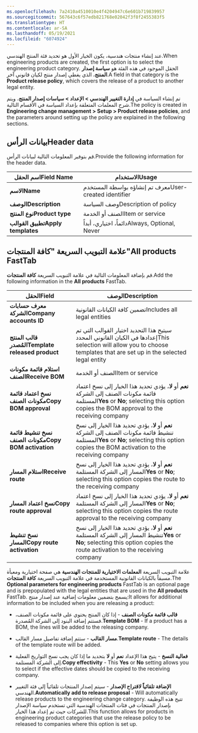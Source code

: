 ```yaml
---
ms.openlocfilehash: 7a2410a4510010e4f4204947c6e601b719839957
ms.sourcegitcommit: 567643c6f57edb821768e02042f3f8f2455383f5
ms.translationtype: HT
ms.contentlocale: ar-SA
ms.lasthandoff: 05/19/2021
ms.locfileid: "6074924"
---
```

<span data-ttu-id="578b9-101">عند إنشاء منتجات هندسية، يكون الخيار الأول هو تحديد فئة المنتج الهندسي.</span><span class="sxs-lookup"><span data-stu-id="578b9-101">When engineering products are created, the first option is to select the engineering product category.</span></span> <span data-ttu-id="578b9-102">الحقل الموجود في هذه الفئة هو **سياسة إصدار المنتج**، الذي يغطي إصدار منتج لكيان قانوني آخر.</span><span class="sxs-lookup"><span data-stu-id="578b9-102">A field in that category is the **Product release policy**, which covers the release of a product to another legal entity.</span></span>

<span data-ttu-id="578b9-103">تم إنشاء السياسة في **إدارة التغيير الهندسي > الإعداد > سياسات إصدار المنتج**، ويتم شرح المعلمات المتعلقة بإعداد السياسة في الأقسام التالية.</span><span class="sxs-lookup"><span data-stu-id="578b9-103">The policy is created in **Engineering change management > Setup > Product release policies**, and the parameters around setting up the policy are explained in the following sections.</span></span>

## <a name="header-data"></a><span data-ttu-id="578b9-104">بيانات الرأس</span><span class="sxs-lookup"><span data-stu-id="578b9-104">Header data</span></span>

<span data-ttu-id="578b9-105">قم بتوفير المعلومات التالية لبيانات الرأس.</span><span class="sxs-lookup"><span data-stu-id="578b9-105">Provide the following information for the header data.</span></span>

|<span data-ttu-id="578b9-106">اسم الحقل</span><span class="sxs-lookup"><span data-stu-id="578b9-106">Field Name</span></span> | <span data-ttu-id="578b9-107">الاستخدام</span><span class="sxs-lookup"><span data-stu-id="578b9-107">Usage</span></span> |
|-----------|-------|
|<span data-ttu-id="578b9-108">**الاسم**</span><span class="sxs-lookup"><span data-stu-id="578b9-108">**Name**</span></span> | <span data-ttu-id="578b9-109">معرف تم إنشاؤه بواسطة المستخدم</span><span class="sxs-lookup"><span data-stu-id="578b9-109">User-created identifier</span></span> |
|<span data-ttu-id="578b9-110">**الوصف**</span><span class="sxs-lookup"><span data-stu-id="578b9-110">**Description**</span></span> | <span data-ttu-id="578b9-111">وصف السياسة</span><span class="sxs-lookup"><span data-stu-id="578b9-111">Description of policy</span></span> |
|<span data-ttu-id="578b9-112">**نوع المنتج**</span><span class="sxs-lookup"><span data-stu-id="578b9-112">**Product type**</span></span> | <span data-ttu-id="578b9-113">الصنف أو الخدمة</span><span class="sxs-lookup"><span data-stu-id="578b9-113">Item or service</span></span> |
|<span data-ttu-id="578b9-114">**تطبيق القوالب**</span><span class="sxs-lookup"><span data-stu-id="578b9-114">**Apply templates**</span></span> | <span data-ttu-id="578b9-115">دائماً، اختياري، أبداً</span><span class="sxs-lookup"><span data-stu-id="578b9-115">Always, Optional, Never</span></span> |

## <a name="all-products-fasttab"></a><span data-ttu-id="578b9-116">علامة التبويب السريعة "كافة المنتجات"</span><span class="sxs-lookup"><span data-stu-id="578b9-116">All products FastTab</span></span>

<span data-ttu-id="578b9-117">قم بإضافة المعلومات التالية في علامة التبويب السريعة **كافة المنتجات**.</span><span class="sxs-lookup"><span data-stu-id="578b9-117">Add the following information in the **All products** FastTab.</span></span>

|<span data-ttu-id="578b9-118">الحقل</span><span class="sxs-lookup"><span data-stu-id="578b9-118">Field</span></span> | <span data-ttu-id="578b9-119">الوصف</span><span class="sxs-lookup"><span data-stu-id="578b9-119">Description</span></span> |
|------|-------------|
|<span data-ttu-id="578b9-120">**معرف حسابات الشركة**</span><span class="sxs-lookup"><span data-stu-id="578b9-120">**Company accounts ID**</span></span> | <span data-ttu-id="578b9-121">تضمين كافة الكيانات القانونية</span><span class="sxs-lookup"><span data-stu-id="578b9-121">Includes all legal entities</span></span> |
|<span data-ttu-id="578b9-122">**قالب المنتج المُصدر**</span><span class="sxs-lookup"><span data-stu-id="578b9-122">**Template released product**</span></span> | <span data-ttu-id="578b9-123">سيتيح هذا التحديد اختيار القوالب التي تم إعدادها في الكيان القانوني المحدد</span><span class="sxs-lookup"><span data-stu-id="578b9-123">This selection will allow you to choose templates that are set up in the selected legal entity</span></span> |
|<span data-ttu-id="578b9-124">**استلام قائمة مكونات الصنف**</span><span class="sxs-lookup"><span data-stu-id="578b9-124">**Receive BOM**</span></span> | <span data-ttu-id="578b9-125">الصنف أو الخدمة</span><span class="sxs-lookup"><span data-stu-id="578b9-125">Item or service</span></span> |
|<span data-ttu-id="578b9-126">**نسخ اعتماد قائمة مكونات الصنف**</span><span class="sxs-lookup"><span data-stu-id="578b9-126">**Copy BOM approval**</span></span> | <span data-ttu-id="578b9-127">**نعم** أو **لا**، يؤدي تحديد هذا الخيار إلى نسخ اعتماد قائمة مكونات الصنف إلى الشركة المستلمة</span><span class="sxs-lookup"><span data-stu-id="578b9-127">**Yes** or **No**; selecting this option copies the BOM approval to the receiving company</span></span> |
|<span data-ttu-id="578b9-128">**نسخ تنشيط قائمة مكونات الصنف**</span><span class="sxs-lookup"><span data-stu-id="578b9-128">**Copy BOM activation**</span></span> | <span data-ttu-id="578b9-129">**نعم** أو **لا**، يؤدي تحديد هذا الخيار إلى نسخ تنشيط قائمة مكونات الصنف إلى الشركة المستلمة</span><span class="sxs-lookup"><span data-stu-id="578b9-129">**Yes** or **No**; selecting this option copies the BOM activation to the receiving company</span></span> |
|<span data-ttu-id="578b9-130">**استلام المسار**</span><span class="sxs-lookup"><span data-stu-id="578b9-130">**Receive route**</span></span> | <span data-ttu-id="578b9-131">**نعم** أو **لا**، يؤدي تحديد هذا الخيار إلى نسخ المسار إلى الشركة المستلمة</span><span class="sxs-lookup"><span data-stu-id="578b9-131">**Yes** or **No**; selecting this option copies the route to the receiving company</span></span> |
|<span data-ttu-id="578b9-132">**نسخ اعتماد المسار**</span><span class="sxs-lookup"><span data-stu-id="578b9-132">**Copy route approval**</span></span> | <span data-ttu-id="578b9-133">**نعم** أو **لا**، يؤدي تحديد هذا الخيار إلى نسخ اعتماد المسار إلى الشركة المستلمة</span><span class="sxs-lookup"><span data-stu-id="578b9-133">**Yes** or **No**; selecting this option copies the route approval to the receiving company</span></span> |
|<span data-ttu-id="578b9-134">**نسخ تنشيط المسار**</span><span class="sxs-lookup"><span data-stu-id="578b9-134">**Copy route activation**</span></span> | <span data-ttu-id="578b9-135">**نعم** أو **لا**، يؤدي تحديد هذا الخيار إلى نسخ تنشيط المسار إلى الشركة المستلمة</span><span class="sxs-lookup"><span data-stu-id="578b9-135">**Yes** or **No**; selecting this option copies the route activation to the receiving company</span></span> |

<span data-ttu-id="578b9-136">علامة التبويب السريعة **المعلمات الاختيارية للمنتجات الهندسية** هي صفحة اختيارية ومعبأة مسبقاً بالكيانات القانونية المستخدمة في علامة التبويب السريعة **كافة المنتجات**.</span><span class="sxs-lookup"><span data-stu-id="578b9-136">The **Optional parameters for engineering products** FastTab is an optional page and is prepopulated with the legal entities that are used in the **All products** FastTab.</span></span> <span data-ttu-id="578b9-137">يسمح بتضمين معلومات إضافية عند إصدار منتج:</span><span class="sxs-lookup"><span data-stu-id="578b9-137">It allows for additional information to be included when you are releasing a product:</span></span>

- <span data-ttu-id="578b9-138">**قالب قائمة مكونات الصنف** - إذا كان المنتج يحتوي على قائمة مكونات الصنف، فستتم إضافة البنود إلى الشركة المُصدرة.</span><span class="sxs-lookup"><span data-stu-id="578b9-138">**Template BOM** - If a product has a BOM, the lines will be added to the releasing company.</span></span>

- <span data-ttu-id="578b9-139">**مسار القالب** - ستتم إضافة تفاصيل مسار القالب.</span><span class="sxs-lookup"><span data-stu-id="578b9-139">**Template route** - The details of the template route will be added.</span></span>

- <span data-ttu-id="578b9-140">**فعالية النسخ** - يتيح هذا الإعداد **نعم** أو **لا** بتحديد ما إذا كان يجب نسخ التواريخ الفعلية إلى الشركة المستلمة.</span><span class="sxs-lookup"><span data-stu-id="578b9-140">**Copy effectivity** - This **Yes** or **No** setting allows you to select if the effective dates should be copied to the receiving company.</span></span>

- <span data-ttu-id="578b9-141">**الإضافة تلقائياً لاقتراح الإصدار** - سيتم إصدار المنتجات تلقائياً إلى فئة التغيير الهندسي.</span><span class="sxs-lookup"><span data-stu-id="578b9-141">**Automatically add to release proposal** - Will automatically release products to the engineering change category.</span></span> <span data-ttu-id="578b9-142">تتيح هذه الوظيفة بإصدار المنتجات في فئات المنتجات الهندسية التي تستخدم سياسة الإصدار للشركات حيث تم إعداد هذا الخيار.</span><span class="sxs-lookup"><span data-stu-id="578b9-142">This function allows for products in engineering product categories that use the release policy to be released to companies where this option is set up.</span></span>
